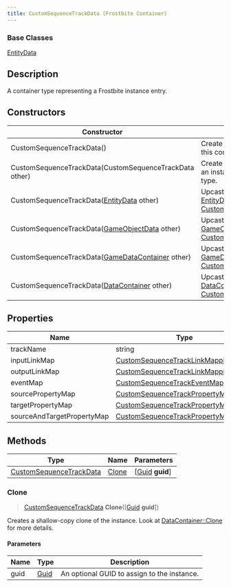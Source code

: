 ```yaml
---
title: CustomSequenceTrackData (Frostbite Container)
---
```

### Base Classes

[EntityData](EntityData)

## Description

A container type representing a Frostbite instance entry.

## Constructors

| Constructor                                                                        | Description                                                                                                                           |
| ---------------------------------------------------------------------------------- | ------------------------------------------------------------------------------------------------------------------------------------- |
| CustomSequenceTrackData()                                                          | Create a new instance of this container type.                                                                                         |
| CustomSequenceTrackData(CustomSequenceTrackData other)                             | Create a reference copy of an instance of the same type.                                                                              |
| CustomSequenceTrackData([EntityData](EntityData) other)                            | Upcast an instance of type [EntityData](EntityData) to [CustomSequenceTrackData](CustomSequenceTrackData).                            |
| CustomSequenceTrackData([GameObjectData](GameObjectData) other)                    | Upcast an instance of type [GameObjectData](GameObjectData) to [CustomSequenceTrackData](CustomSequenceTrackData).                    |
| CustomSequenceTrackData([GameDataContainer](GameDataContainer) other)              | Upcast an instance of type [GameDataContainer](GameDataContainer) to [CustomSequenceTrackData](CustomSequenceTrackData).              |
| CustomSequenceTrackData([DataContainer](/vext/ref/cls/shr/datacontainer) other) | Upcast an instance of type [DataContainer](/vext/ref/cls/shr/datacontainer) to [CustomSequenceTrackData](CustomSequenceTrackData). |

## Properties

| Name                       | Type                                                                         | Description |
| -------------------------- | ---------------------------------------------------------------------------- | ----------- |
| trackName                  | string                                                                       |             |
| inputLinkMap               | [CustomSequenceTrackLinkMapping](CustomSequenceTrackLinkMapping)\[\]         |             |
| outputLinkMap              | [CustomSequenceTrackLinkMapping](CustomSequenceTrackLinkMapping)\[\]         |             |
| eventMap                   | [CustomSequenceTrackEventMapping](CustomSequenceTrackEventMapping)\[\]       |             |
| sourcePropertyMap          | [CustomSequenceTrackPropertyMapping](CustomSequenceTrackPropertyMapping)\[\] |             |
| targetPropertyMap          | [CustomSequenceTrackPropertyMapping](CustomSequenceTrackPropertyMapping)\[\] |             |
| sourceAndTargetPropertyMap | [CustomSequenceTrackPropertyMapping](CustomSequenceTrackPropertyMapping)\[\] |             |

## Methods

| Type                                               | Name            | Parameters                                     |
| -------------------------------------------------- | --------------- | ---------------------------------------------- |
| [CustomSequenceTrackData](CustomSequenceTrackData) | [Clone](#clone) | \[[Guid](/vext/ref/cls/shr/guid) **guid**\] |

### Clone

> [CustomSequenceTrackData](CustomSequenceTrackData) **Clone**(\[[Guid](/vext/ref/cls/shr/guid) **guid**\])

Creates a shallow-copy clone of the instance. Look at [DataContainer::Clone](/vext/ref/cls/shr/datacontainer#clone) for more details.

#### Parameters

| Name | Type         | Description                                 |
| ---- | ------------ | ------------------------------------------- |
| guid | [Guid](Guid) | An optional GUID to assign to the instance. |
